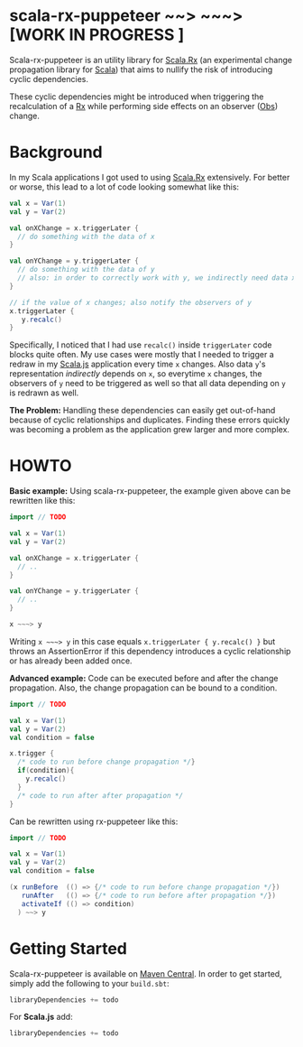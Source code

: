 # scala-rx-puppeteer ~~> ~~~> [WORK IN PROGRESS ]

Scala-rx-puppeteer is an utility library for [Scala.Rx](https://github.com/lihaoyi/scala.rx) 
(an experimental change propagation library for [Scala](http://www.scala-lang.org/)) that aims to nullify 
the risk of introducing cyclic dependencies.

These cyclic dependencies might be introduced when triggering the recalculation of a [Rx](http://www.lihaoyi.com/scala.rx/#rx.core.Rx) while performing side effects 
on an observer ([Obs](http://www.lihaoyi.com/scala.rx/#rx.core.Obs)) change.


# Background

In my Scala applications I got used to using [Scala.Rx](https://github.com/lihaoyi/scala.rx) extensively. 
For better or worse, this lead to a lot of code looking somewhat like this:
```scala
val x = Var(1)
val y = Var(2)

val onXChange = x.triggerLater {
  // do something with the data of x
}

val onYChange = y.triggerLater {
  // do something with the data of y 
  // also: in order to correctly work with y, we indirectly need data x
}

// if the value of x changes; also notify the observers of y
x.triggerLater {
   y.recalc()
}
```
Specifically, I noticed that I had use `recalc()` inside `triggerLater` code blocks quite often.
My use cases were mostly that I needed to trigger a redraw in my [Scala.js](https://www.scala-js.org/) application every time `x` changes. Also data `y`'s representation *indirectly* depends on `x`, so everytime `x` changes, the observers of `y` need to be triggered as well so that all data depending on `y` is redrawn as well.

**The Problem:** Handling these dependencies can easily get out-of-hand because of cyclic relationships and duplicates. Finding these errors quickly was becoming a problem as the application grew larger and more complex.

# HOWTO  
 
 
**Basic example:** Using scala-rx-puppeteer, the example given above can be rewritten like this:
```scala
import // TODO 

val x = Var(1)
val y = Var(2)

val onXChange = x.triggerLater {
  // ..
}

val onYChange = y.triggerLater {
  // ..
}

x ~~~> y 
```

Writing `x ~~~> y` in this case equals `x.triggerLater { y.recalc() }` but throws an AssertionError if this dependency introduces a cyclic relationship or has already been added once.

**Advanced example:** Code can be executed before and after the change propagation. Also, the change propagation can be bound to a condition.
```scala
import // TODO 

val x = Var(1)
val y = Var(2)
val condition = false

x.trigger {
  /* code to run before change propagation */}
  if(condition){
    y.recalc()
  }
  /* code to run after after propagation */
}

```
Can be rewritten using rx-puppeteer like this:
```scala
import // TODO 

val x = Var(1)
val y = Var(2)
val condition = false

(x runBefore  (() => {/* code to run before change propagation */})
   runAfter   (() => {/* code to run before after propagation */})
   activateIf (() => condition)
  ) ~~> y 
```

# Getting Started

 
Scala-rx-puppeteer is available on [Maven Central](http://search.maven.org/#artifactdetails%7Ccom.scalarx%7Cscalarx_2.10%7C0.1%7Cjar). 
In order to get started, simply add the following to your `build.sbt`:

```scala
libraryDependencies += todo
```

For **Scala.js** add:

```scala
libraryDependencies += todo
```

